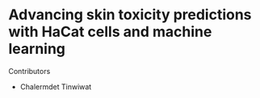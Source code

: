 # Advancing skin toxicity predictions with HaCat cells and machine learning
Contributors
* Chalermdet Tinwiwat
